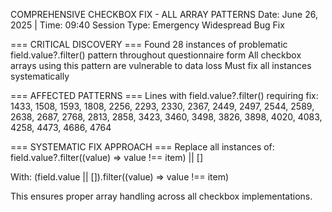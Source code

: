 COMPREHENSIVE CHECKBOX FIX - ALL ARRAY PATTERNS
Date: June 26, 2025 | Time: 09:40
Session Type: Emergency Widespread Bug Fix

=== CRITICAL DISCOVERY ===
Found 28 instances of problematic field.value?.filter() pattern throughout questionnaire form
All checkbox arrays using this pattern are vulnerable to data loss
Must fix all instances systematically

=== AFFECTED PATTERNS ===
Lines with field.value?.filter() requiring fix:
1433, 1508, 1593, 1808, 2256, 2293, 2330, 2367, 2449, 2497, 2544, 2589, 2638, 2687, 2768, 2813, 2858, 3423, 3460, 3498, 3826, 3898, 4020, 4083, 4258, 4473, 4686, 4764

=== SYSTEMATIC FIX APPROACH ===
Replace all instances of:
field.value?.filter((value) => value !== item) || []

With:
(field.value || []).filter((value) => value !== item)

This ensures proper array handling across all checkbox implementations.